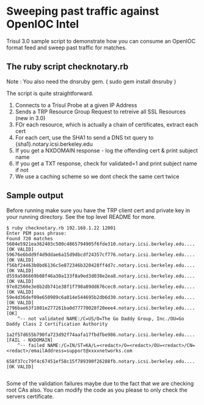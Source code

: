 Sweeping past traffic against OpenIOC Intel 
================================================

Trisul 3.0 sample script to demonstrate how you 
can consume an OpenIOC format feed and sweep past
traffic for matches.



The ruby script checknotary.rb
------------------------------------

Note : You also need the dnsruby gem. ( sudo gem install dnsruby  )

The script is quite straightforward.

1. Connects to a Trisul Probe at a given IP Address
2. Sends a TRP Resource Group Request to retreive all SSL Resources (new in 3.0)
3. FOr each resource, which is actually a chain of certificates, extract each cert
4. For each cert, use the SHA1 to send a DNS txt query to {sha1}.notary.icsi.berkeley.edu
5. If you get a NXDOMAIN response - log the offending cert & print subject name
6. If you get a TXT response, check for validated=1 and print subject name if not 
7. We use a caching scheme so we dont check the same cert twice 


Sample output 
-------------

Before running make sure you have the TRP client cert and private key in your running directory.
See the top level README for more.

````
$ ruby checknotary.rb 192.168.1.22 12001
Enter PEM pass phrase:
Found 720 matches
5604e5921ea362403c500c4865794905f6fde310.notary.icsi.berkeley.edu....[OK VALID]
59676e6bdd9f4d9ddae6a15d9dbcdf24357cf776.notary.icsi.berkeley.edu....[OK VALID]
f56bf24463b0bd6136c5e872346b320428ff4d7c.notary.icsi.berkeley.edu....[OK VALID]
d559a586669b08f46a30a133f8a9ed3d038e2ea8.notary.icsi.berkeley.edu....[OK VALID]
97e82560e3e8b2db741e38f1f798a89dd676cec0.notary.icsi.berkeley.edu....[OK VALID]
59e4d36def09e650989c6a014e544695b2db6d30.notary.icsi.berkeley.edu....[OK VALID]
2796bae63f1801e277261ba0d77770028f20eee4.notary.icsi.berkeley.edu....[OK]
    ^-- not validated NAME:/C=US/O=The Go Daddy Group, Inc./OU=Go Daddy Class 2 Certification Authority

1a2f57d655b790fa723d92f74aafa17fbdfbe986.notary.icsi.berkeley.edu....[FAIL - NXDOMAIN]
    ^-- failed NAME:/C=IN/ST=KA/L=<redact>/O=<redact>/OU=<redact>/CN=<redact>/emailAddress=support@xxxxnetworks.com

658f37cc79f4c67451ef58c15f789390f26288fb.notary.icsi.berkeley.edu....[OK VALID]


````

Some of the validation failures maybe due to the fact that we are checking root CAs also. You can modify the code as you please to only check the servers certificate.


